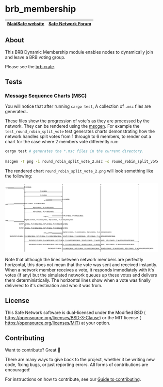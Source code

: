 # brb_membership

[MaidSafe website](http://maidsafe.net) | [Safe Network Forum](https://safenetforum.org/)
:-------------------------------------: | :---------------------------------------------:

## About

This BRB Dynamic Membership module enables nodes to dynamically join and leave a BRB voting group.

Please see the [brb crate](https://github.com/maidsafe/brb/).

## Tests

### Message Sequence Charts (MSC)

You will notice that after running `cargo test`, A collection of `.msc` files are generated..

These files show the progression of vote's as they are processed by the network. They can be rendered using the [mscgen](http://www.mcternan.me.uk/mscgen/).
For example the `test_round_robin_split_vote` test generates charts demonstrating how the network handles split votes from 1 through to 6 members, to render out a chart for the case where 2 members vote differently run:

```bash
cargo test # generates the *.msc files in the current directory.

mscgen -T png -i round_robin_split_vote_2.msc -o round_robin_split_vote_2.png
```

The rendered chart `round_robin_split_vote_2.png` will look something like the following:

![round robin split vote with 2 members](./docs/round_robin_split_vote_2.png)

Note that although the lines between network members are perfectly horizontal, this does not mean that the vote was sent and received instantly. When a network member receives a vote, it responds immediately with it's votes (if any) but the simulated network queues up these votes and delivers them deterministically. The horizontal lines show when a vote was finally delivered to it's destination and who it was from.

## License

This Safe Network software is dual-licensed under the Modified BSD (<LICENSE-BSD> <https://opensource.org/licenses/BSD-3-Clause>) or the MIT license (<LICENSE-MIT> <https://opensource.org/licenses/MIT>) at your option.

## Contributing

Want to contribute? Great :tada:

There are many ways to give back to the project, whether it be writing new code, fixing bugs, or just reporting errors. All forms of contributions are encouraged!

For instructions on how to contribute, see our [Guide to contributing](https://github.com/maidsafe/QA/blob/master/CONTRIBUTING.md).
